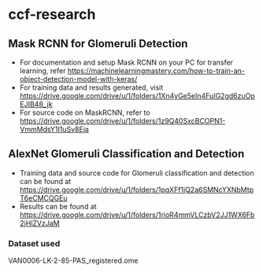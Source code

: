# ccf-research

## Mask RCNN for Glomeruli Detection
- For documentation and setup Mask RCNN on your PC for transfer learning, refer https://machinelearningmastery.com/how-to-train-an-object-detection-model-with-keras/
- For training data and results generated, visit https://drive.google.com/drive/u/1/folders/1Xn4yGe5eIn4FuIG2gd6zuOpEJIB48_jk
- For source code on MaskRCNN, refer to https://drive.google.com/drive/u/1/folders/1z9Q40SxcBCOPN1-VmmMdsY1I1uSv8Eja

## AlexNet Glomeruli Classification and Detection
- Training data and source code for Glomeruli classification and detection can be found at https://drive.google.com/drive/u/1/folders/1pqXFf1jQ2a6SMNcYXNbMtpT6eCMCQGEu
- Results can be found at https://drive.google.com/drive/u/1/folders/1rioR4mmVLCzbV2JJ1WX6Fb2jHlZVzJaM

### Dataset used
VAN0006-LK-2-85-PAS_registered.ome

